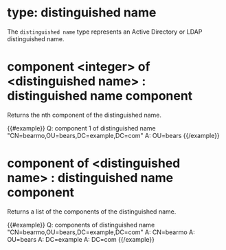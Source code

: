 # type: distinguished name

The `distinguished name` type represents an Active Directory or LDAP distinguished name.

# component &lt;integer&gt; of &lt;distinguished name&gt; : distinguished name component

Returns the nth component of the distinguished name.

{{#example}}
Q: component 1 of distinguished name &quot;CN=bearmo,OU=bears,DC=example,DC=com&quot;
A: OU=bears
{{/example}}

# component of &lt;distinguished name&gt; : distinguished name component

Returns a list of the components of the distinguished name.

{{#example}}
Q: components of distinguished name &quot;CN=bearmo,OU=bears,DC=example,DC=com&quot;
A: CN=bearmo
A: OU=bears
A: DC=example
A: DC=com
{{/example}}
